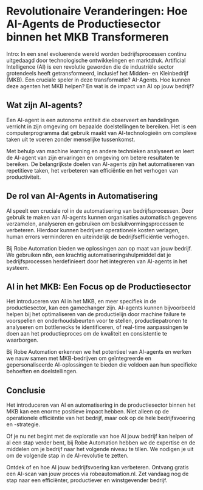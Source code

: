 # Revolutionaire Veranderingen: Hoe AI-Agents de Productiesector binnen het MKB Transformeren

Intro:
In een snel evoluerende wereld worden bedrijfsprocessen continu uitgedaagd door technologische ontwikkelingen en marktdruk. Artificial Intelligence (AI) is een revolutie geworden die de industriële sector grotendeels heeft getransformeerd, inclusief het Midden- en Kleinbedrijf (MKB). Een cruciale speler in deze transformatie? AI-Agents. Hoe kunnen deze agenten het MKB helpen? En wat is de impact van AI op jouw bedrijf?

## Wat zijn AI-agents?
Een AI-agent is een autonome entiteit die observeert en handelingen verricht in zijn omgeving om bepaalde doelstellingen te bereiken. Het is een computerprogramma dat gebruik maakt van AI-technologieën om complexe taken uit te voeren zonder menselijke tussenkomst.
  
Met behulp van machine learning en andere technieken analyseert en leert de AI-agent van zijn ervaringen en omgeving om betere resultaten te bereiken. De belangrijkste doelen van AI-agents zijn het automatiseren van repetitieve taken, het verbeteren van efficiëntie en het verhogen van productiviteit.

## De rol van AI-Agents in Automatisering
AI speelt een cruciale rol in de automatisering van bedrijfsprocessen. Door gebruik te maken van AI-agents kunnen organisaties automatisch gegevens verzamelen, analyseren en gebruiken om besluitvormingsprocessen te verbeteren. Hierdoor kunnen bedrijven operationele kosten verlagen, human errors verminderen en uiteindelijk de bedrijfsefficiëntie verhogen.

Bij Robe Automation bieden we oplossingen aan op maat van jouw bedrijf. We gebruiken n8n, een krachtig automatiseringshulpmiddel dat je bedrijfsprocessen herdefinieert door het integreren van AI-agents in het systeem.

## AI in het MKB: Een Focus op de Productiesector
Het introduceren van AI in het MKB, en meer specifiek in de productiesector, kan een gamechanger zijn. AI-agents kunnen bijvoorbeeld helpen bij het optimaliseren van de productielijn door machine failure te voorspellen en onderhoudsbeurten voor te stellen, productiepatronen te analyseren om bottlenecks te identificeren, of real-time aanpassingen te doen aan het productieproces om de kwaliteit en consistentie te waarborgen.

Bij Robe Automation erkennen we het potentieel van AI-agents en werken we nauw samen met MKB-bedrijven om geïntegreerde en gepersonaliseerde AI-oplossingen te bieden die voldoen aan hun specifieke behoeften en doelstellingen.

## Conclusie
Het introduceren van AI en automatisering in de productiesector binnen het MKB kan een enorme positieve impact hebben. Niet alleen op de operationele efficiëntie van het bedrijf, maar ook op de hele bedrijfsvoering en -strategie. 

Of je nu net begint met de exploratie van hoe AI jouw bedrijf kan helpen of al een stap verder bent, bij Robe Automation hebben we de expertise en de middelen om je bedrijf naar het volgende niveau te tillen. We nodigen je uit om de volgende stap in de AI-revolutie te zetten.

Ontdek of en hoe AI jouw bedrijfsvoering kan verbeteren. Ontvang gratis een AI-scan van jouw proces via robeautomation.nl. Zet vandaag nog de stap naar een efficiënter, productiever en winstgevender bedrijf.